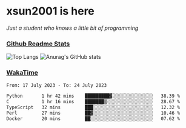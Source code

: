 # xsun2001 is here

*Just a student who knows a little bit of programming*

### [Github Readme Stats](https://github.com/anuraghazra/github-readme-stats)

![Top Langs](https://github-readme-stats.vercel.app/api/top-langs/?username=xsun2001&layout=compact&theme=radical) ![Anurag's GitHub stats](https://github-readme-stats.vercel.app/api?username=xsun2001&show_icons=true&theme=radical)

### [WakaTime](https://wakatime.com)

<!--START_SECTION:waka-->

```txt
From: 17 July 2023 - To: 24 July 2023

Python       1 hr 42 mins    █████████▓░░░░░░░░░░░░░░░   38.39 %
C            1 hr 16 mins    ███████▒░░░░░░░░░░░░░░░░░   28.67 %
TypeScript   32 mins         ███░░░░░░░░░░░░░░░░░░░░░░   12.32 %
Perl         27 mins         ██▓░░░░░░░░░░░░░░░░░░░░░░   10.46 %
Docker       20 mins         ██░░░░░░░░░░░░░░░░░░░░░░░   07.62 %
```

<!--END_SECTION:waka-->
